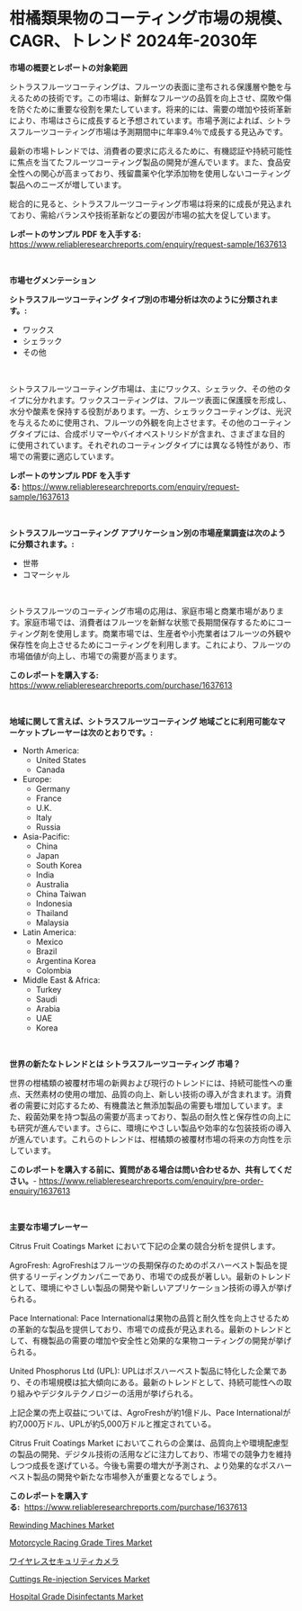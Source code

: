 <p><h1>柑橘類果物のコーティング市場の規模、CAGR、トレンド 2024年-2030年</h1></p><p><strong>市場の概要とレポートの対象範囲</strong></p>
<p><p>シトラスフルーツコーティングは、フルーツの表面に塗布される保護層や艶を与えるための技術です。この市場は、新鮮なフルーツの品質を向上させ、腐敗や傷を防ぐために重要な役割を果たしています。将来的には、需要の増加や技術革新により、市場はさらに成長すると予想されています。市場予測によれば、シトラスフルーツコーティング市場は予測期間中に年率9.4％で成長する見込みです。</p><p>最新の市場トレンドでは、消費者の要求に応えるために、有機認証や持続可能性に焦点を当てたフルーツコーティング製品の開発が進んでいます。また、食品安全性への関心が高まっており、残留農薬や化学添加物を使用しないコーティング製品へのニーズが増しています。</p><p>総合的に見ると、シトラスフルーツコーティング市場は将来的に成長が見込まれており、需給バランスや技術革新などの要因が市場の拡大を促しています。</p></p>
<p><strong>レポートのサンプル PDF を入手する:</strong> <a href="https://www.reliableresearchreports.com/enquiry/request-sample/1637613">https://www.reliableresearchreports.com/enquiry/request-sample/1637613</a></p>
<p>&nbsp;</p>
<p><strong>市場セグメンテーション</strong></p>
<p><strong>シトラスフルーツコーティング タイプ別の市場分析は次のように分類されます。:</strong></p>
<p><ul><li>ワックス</li><li>シェラック</li><li>その他</li></ul></p>
<p>&nbsp;</p>
<p><p>シトラスフルーツコーティング市場は、主にワックス、シェラック、その他のタイプに分かれます。ワックスコーティングは、フルーツ表面に保護膜を形成し、水分や酸素を保持する役割があります。一方、シェラックコーティングは、光沢を与えるために使用され、フルーツの外観を向上させます。その他のコーティングタイプには、合成ポリマーやバイオペストリシドが含まれ、さまざまな目的に使用されています。それぞれのコーティングタイプには異なる特性があり、市場での需要に適応しています。</p></p>
<p><strong>レポートのサンプル PDF を入手する:</strong>&nbsp;<a href="https://www.reliableresearchreports.com/enquiry/request-sample/1637613">https://www.reliableresearchreports.com/enquiry/request-sample/1637613</a></p>
<p>&nbsp;</p>
<p><strong> シトラスフルーツコーティング アプリケーション別の市場産業調査は次のように分類されます。:</strong></p>
<p><ul><li>世帯</li><li>コマーシャル</li></ul></p>
<p>&nbsp;</p>
<p><p>シトラスフルーツのコーティング市場の応用は、家庭市場と商業市場があります。家庭市場では、消費者はフルーツを新鮮な状態で長期間保存するためにコーティング剤を使用します。商業市場では、生産者や小売業者はフルーツの外観や保存性を向上させるためにコーティングを利用します。これにより、フルーツの市場価値が向上し、市場での需要が高まります。</p></p>
<p><strong>このレポートを購入する:</strong>&nbsp; <a href="https://www.reliableresearchreports.com/purchase/1637613">https://www.reliableresearchreports.com/purchase/1637613</a></p>
<p>&nbsp;</p>
<p><strong>地域に関して言えば、シトラスフルーツコーティング 地域ごとに利用可能なマーケットプレーヤーは次のとおりです。:</strong></p>
<p><ul>
    <li>
        North America:
        <ul>
            <li>United States</li>
            <li>Canada</li>
        </ul>
    </li>
    <li>
        Europe:
        <ul>
            <li>Germany</li>
            <li>France</li>
            <li>U.K.</li>
            <li>Italy</li>
            <li>Russia</li>
        </ul>
    </li>
    <li>
        Asia-Pacific:
        <ul>
            <li>China</li>
            <li>Japan</li>
            <li>South Korea</li>
            <li>India</li>
            <li>Australia</li>
            <li>China Taiwan</li>
            <li>Indonesia</li>
            <li>Thailand</li>
            <li>Malaysia</li>
        </ul>
    </li>
    <li>
        Latin America:
        <ul>
            <li>Mexico</li>
            <li>Brazil</li>
            <li>Argentina Korea</li>
            <li>Colombia</li>
        </ul>
    </li>
    <li>
        Middle East & Africa:
        <ul>
            <li>Turkey</li>
            <li>Saudi</li>
            <li>Arabia</li>
            <li>UAE</li>
            <li>Korea</li>
        </ul>
    </li>
    </ul></p>
<p>&nbsp;</p>
<p><strong>世界の新たなトレンドとは シトラスフルーツコーティング 市場？</strong></p>
<p><p>世界の柑橘類の被覆材市場の新興および現行のトレンドには、持続可能性への重点、天然素材の使用の増加、品質の向上、新しい技術の導入が含まれます。消費者の需要に対応するため、有機農法と無添加製品の需要も増加しています。また、殺菌効果を持つ製品の需要が高まっており、製品の耐久性と保存性の向上にも研究が進んでいます。さらに、環境にやさしい製品や効率的な包装技術の導入が進んでいます。これらのトレンドは、柑橘類の被覆材市場の将来の方向性を示しています。</p></p>
<p><strong>このレポートを購入する前に、質問がある場合は問い合わせるか、共有してください。</strong>- <a href="https://www.reliableresearchreports.com/enquiry/pre-order-enquiry/1637613">https://www.reliableresearchreports.com/enquiry/pre-order-enquiry/1637613</a></p>
<p>&nbsp;</p>
<p><strong>主要な市場プレーヤー</strong></p>
<p><p>Citrus Fruit Coatings Market において下記の企業の競合分析を提供します。</p><p>AgroFresh: AgroFreshはフルーツの長期保存のためのポスハーベスト製品を提供するリーディングカンパニーであり、市場での成長が著しい。最新のトレンドとして、環境にやさしい製品の開発や新しいアプリケーション技術の導入が挙げられる。</p><p>Pace International: Pace Internationalは果物の品質と耐久性を向上させるための革新的な製品を提供しており、市場での成長が見込まれる。最新のトレンドとして、有機製品の需要の増加や安全性と効果的な果物コーティングの開発が挙げられる。</p><p>United Phosphorus Ltd (UPL): UPLはポスハーベスト製品に特化した企業であり、その市場規模は拡大傾向にある。最新のトレンドとして、持続可能性への取り組みやデジタルテクノロジーの活用が挙げられる。</p><p>上記企業の売上収益については、AgroFreshが約1億ドル、Pace Internationalが約7,000万ドル、UPLが約5,000万ドルと推定されている。</p><p>Citrus Fruit Coatings Market においてこれらの企業は、品質向上や環境配慮型の製品の開発、デジタル技術の活用などに注力しており、市場での競争力を維持しつつ成長を遂げている。今後も需要の増大が予測され、より効果的なポスハーベスト製品の開発や新たな市場参入が重要となるでしょう。</p></p>
<p><strong>このレポートを購入する:</strong>&nbsp;&nbsp;<a href="https://www.reliableresearchreports.com/purchase/1637613">https://www.reliableresearchreports.com/purchase/1637613</a></p>
<p><p><a href="https://view.publitas.com/reportprime-1/rewinding-machines-market-size-global-industry-overview-market-segmentation-and-forecast-2024-to-2031/">Rewinding Machines Market</a></p><p><a href="https://boundless-drawbridge-702.notion.site/Motorcycle-Racing-Grade-Tires-Market-Research-Report-Forecasted-for-Period-from-2024-2031-by-Mark-df364bffa89343fab3a17659f829e24f">Motorcycle Racing Grade Tires Market</a></p><p><a href="https://medium.com/@alicequigley2023/%E3%83%AF%E3%82%A4%E3%83%A4%E3%83%AC%E3%82%B9%E3%82%BB%E3%82%AD%E3%83%A5%E3%83%AA%E3%83%86%E3%82%A3%E3%82%AB%E3%83%A1%E3%83%A9%E3%81%AE%E5%B8%82%E5%A0%B4%E3%82%B7%E3%82%A7%E3%82%A2%E3%81%AE%E9%80%B2%E5%8C%96%E3%81%A8%E5%B8%82%E5%A0%B4%E6%88%90%E9%95%B7%E3%81%AE%E3%83%88%E3%83%AC%E3%83%B3%E3%83%892024%E5%B9%B4%E3%81%8B%E3%82%892031%E5%B9%B4%E3%81%BE%E3%81%A7-62e425b5bd26">ワイヤレスセキュリティカメラ</a></p><p><a href="https://issuu.com/reportprime-2/docs/cuttings-re-injection-services-market-size-2030.pp">Cuttings Re-injection Services Market</a></p><p><a href="https://github.com/Krish2023na/Market-Research-Report-List-3/blob/main/hospital-grade-disinfectants-market.md">Hospital Grade Disinfectants Market</a></p></p>
